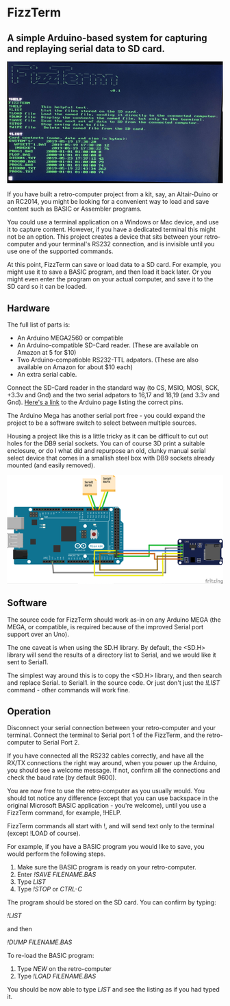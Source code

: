 # FizzTerm

## A simple Arduino-based system for capturing and replaying serial data to SD card.

![](fizzterm_snap.jpg)

If you have built a retro-computer project from a kit, say, an Altair-Duino or an RC2014, you might be looking for a convenient way to load and save content such as BASIC or Assembler programs.

You could use a terminal application on a Windows or Mac device, and use it to capture content. However, if you have a dedicated terminal this might not be an option. This project creates a device that sits between your retro-computer and your terminal's RS232 connection, and is invisible until you use one of the supported commands.

At this point, FizzTerm can save or load data to a SD card. For example, you might use it to save a BASIC program, and then load it back later. Or you might even enter the program on your actual computer, and save it to the SD card so it can be loaded.

## Hardware

The full list of parts is:

* An Arduino MEGA2560 or compatible
* An Arduino-compatible SD-Card reader. (These are available on Amazon at 5 for $10)
* Two Arduino-compatioble RS232-TTL adpators. (These are also available on Amazon for about $10 each)
* An extra serial cable.

Connect the SD-Card reader in the standard way (to CS, MSIO, MOSI, SCK, +3.3v and Gnd) and the two serial adpators to 16,17 and 18,19 (and 3.3v and Gnd). [Here's a link](https://www.arduino.cc/en/Reference/SPI) to the Arduino page listing the correct pins.

The Arduino Mega has another serial port free - you could expand the project to be a software switch to select between multiple sources.

Housing a project like this is a little tricky as it can be difficult to cut out holes for the DB9 serial sockets. You can of course 3D print a suitable enclosure, or do I what did and repurpose an old, clunky manual serial select device that comes in a smallish steel box with DB9 sockets already mounted (and easily removed).

![](FizzTerm_bb.png)

## Software

The source code for FizzTerm should work as-in on any Arduino MEGA (the MEGA, or compatible, is required because of the improved Serial port support over an Uno).

The one caveat is when using the SD.H library. By default, the <SD.H> library will send the results of a directory list to Serial, and we would like it sent to Serial1.

The simplest way around this is to copy the <SD.H> library, and then search and replace Serial. to Serial1. in the source code. Or just don't just the *!LIST* command - other commands will work fine.


## Operation

Disconnect your serial connection between your retro-computer and your terminal. Connect the terminal to Serial port 1 of the FizzTerm, and the retro-computer to Serial Port 2.

If you have connected all the RS232 cables correctly, and have all the RX/TX connections the right way around, when you power up the Arduino, you should see a welcome message. If not, confirm all the connections and check the baud rate (by default 9600).

You are now free to use the retro-computer as you usually would. You should tot notice any difference (except that you can use backspace in the original Microsoft BASIC application - you're welcome), until you use a FizzTerm command, for example, !HELP.

FizzTerm commands all start with !, and will send text only to the terminal (except !LOAD of course).

For example, if you have a BASIC program you would like to save, you would perform the following steps.

1. Make sure the BASIC program is ready on your retro-computer.
2. Enter *!SAVE FILENAME.BAS*
3. Type *LIST*
4. Type *!STOP* or *CTRL-C*

The program should be stored on the SD card. You can confirm by typing:

*!LIST*

and then

*!DUMP FILENAME.BAS*

To re-load the BASIC program:

1. Type *NEW* on the retro-computer
2. Type *!LOAD FILENAME.BAS*

You should be now able to type *LIST* and see the listing as if you had typed it.


